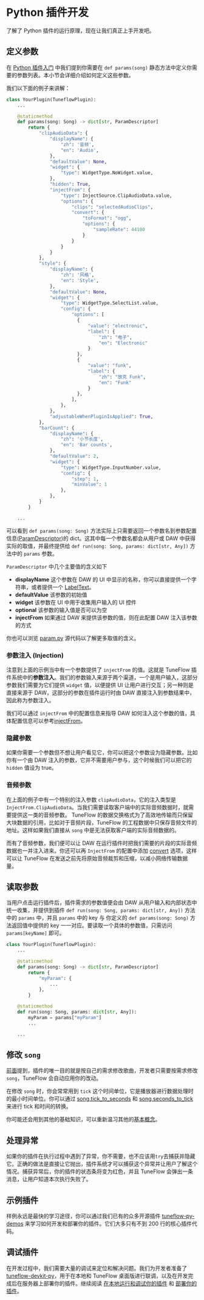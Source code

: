 # Python 插件开发

了解了 Python 插件的运行原理，现在让我们真正上手开发吧。

## 定义参数

在 [Python 插件入门](./getting-started-python.md) 中我们提到你需要在 `def params(song)` 静态方法中定义你需要的参数列表。本小节会详细介绍如何定义这些参数。

我们以下面的例子来讲解：

```python
class YourPlugin(TuneflowPlugin):
    ...

    @staticmethod
    def params(song: Song) -> dict[str, ParamDescriptor]
        return {
            "clipAudioData": {
                "displayName": {
                    "zh": '音频',
                    "en": 'Audio',
                },
                "defaultValue": None,
                "widget": {
                    "type": WidgetType.NoWidget.value,
                },
                "hidden": True,
                "injectFrom": {
                    "type": InjectSource.ClipAudioData.value,
                    "options": {
                        "clips": "selectedAudioClips",
                        "convert": {
                            "toFormat": "ogg",
                            "options": {
                                "sampleRate": 44100
                            }
                        }
                    }
                }
            },
            "style": {
                "displayName": {
                    "zh": '风格',
                    "en": 'Style',
                },
                "defaultValue": None,
                "widget": {
                    "type": WidgetType.SelectList.value,
                    "config": {
                        "options": [
                          {
                              "value": "electronic",
                              "label": {
                                  "zh": "电子",
                                  "en": "Electronic"
                              }
                          },
                          {
                              "value": "funk",
                              "label": {
                                  "zh": "放克 Funk",
                                  "en": "Funk"
                              }
                          },
                        ],
                    },
                },
                "adjustableWhenPluginIsApplied": True,
            },
            "barCount": {
                "displayName": {
                    "zh": '小节长度',
                    "en": 'Bar counts',
                },
                "defaultValue": 2,
                "widget": {
                    "type": WidgetType.InputNumber.value,
                    "config": {
                        "step": 1,
                        "minValue": 1
                    },
                },
            }
        }

    ...
```

可以看到 `def params(song: Song)` 方法实际上只需要返回一个参数名到参数配置信息([ParamDescriptor](https://github.com/tuneflow/tuneflow-py/blob/main/src/tuneflow_py/descriptors/param.py#L80))的 dict。这其中每一个参数名都会从用户或 DAW 中获得实际的取值，并最终提供给 `def run(song: Song, params: dict[str, Any])` 方法中的 `params` 参数。

`ParamDescriptor` 中几个主要值的含义如下

- **displayName** 这个参数在 DAW 的 UI 中显示的名称，你可以直接提供一个字符串，或者提供一个 [LabelText](https://github.com/tuneflow/tuneflow-py/blob/main/src/tuneflow_py/descriptors/text.py#L3)。
- **defaultValue** 该参数的初始值
- **widget** 该参数在 UI 中用于收集用户输入的 UI 控件
- **optional** 该参数的输入值是否可以为空
- **injectFrom** 如果通过 DAW 来提供该参数的值，则在此配置 DAW 注入该参数的方式

你也可以浏览 [param.py](https://github.com/tuneflow/tuneflow-py/blob/main/src/tuneflow_py/descriptors/param.py) 源代码以了解更多取值的含义。

### 参数注入 (Injection)

注意到上面的示例当中有一个参数提供了 `injectFrom` 的值。这就是 TuneFlow 插件系统中的**参数注入**。我们的参数输入来源于两个渠道，一个是用户输入，这部分参数我们需要为它们提供 `widget` 值，以便提供 UI 让用户进行交互；另一种则是直接来源于 DAW，这部分的参数在插件运行时由 DAW 直接注入到参数结果中，因此称为参数注入。

我们可以通过 `injectFrom` 中的配置信息来指导 DAW 如何注入这个参数的值，具体配置信息可以参考[injectFrom](https://github.com/tuneflow/tuneflow-py/blob/main/src/tuneflow_py/descriptors/param.py#L118)。

### 隐藏参数

如果你需要一个参数但不想让用户看见它，你可以把这个参数设为隐藏参数。比如你有一个由 DAW 注入的参数，它并不需要用户参与，这个时候我们可以把它的 `hidden` 值设为 true。

### 音频参数

在上面的例子中有一个特别的注入参数 `clipAudioData`，它的注入类型是 `InjectFrom.ClipAudioData`。当我们需要读取客户端中的实际音频数据时，就需要提供这一类的音频参数。 TuneFlow 的数据交换格式为了高效地传输而只保留大块数据的引用，比如对于音频片段，TuneFlow 的工程数据中只保存音频文件的地址。这样如果我们直接从 `song` 中是无法获取客户端的实际音频数据的。

而有了音频参数，我们便可以让 DAW 在运行插件时把我们需要的片段的实际音频数据也一并注入进来。你还可以再 `InjectFrom` 的配置中添加 [convert](https://github.com/tuneflow/tuneflow-py/blob/main/src/tuneflow_py/descriptors/param.py#L22) 选项，这样可以让 TuneFlow 在发送之前先将原始音频裁剪和压缩，以减小网络传输数据量。

## 读取参数

当用户点击运行插件后，插件需求的参数值便会由 DAW 从用户输入和内部状态中统一收集，并提供到插件 `def run(song: Song, params: dict[str, Any])` 方法中的 `params` 中，并且 `params` 中的 key 与 你定义的 `def params(song: Song)` 方法返回值中提供的 key 一一对应。要读取一个具体的参数值，只需访问 `params[keyName]` 即可。

```python
class YourPlugin(TuneflowPlugin):
    ...

    @staticmethod
    def params(song: Song) -> dict[str, ParamDescriptor]
        return {
            "myParam": {
                ...
            },
        }

    @staticmethod
    def run(song: Song, params: dict[str, Any]):
        myParam = params["myParam"]
        ...

    ...
```

## 修改 `song`

[前面](./getting-started-python.md)提到，插件的唯一目的就是按自己的需求修改歌曲，开发者只需要按需求修改 `song`，TuneFlow 会自动应用你的改动。

在修改 `song` 时，你会常常用到 `tick` 这个时间单位，它是播放器进行数据处理时的最小时间单位。你可以通过 [song.tick_to_seconds](https://github.com/tuneflow/tuneflow-py/blob/main/src/tuneflow_py/models/song.py#L422) 和 [song.seconds_to_tick](https://github.com/tuneflow/tuneflow-py/blob/main/src/tuneflow_py/models/song.py#L445) 来进行 tick 和时间的转换。

你可能还会用到其他的基础知识，可以重新温习其他的[基本概念](./concepts.md)。

## 处理异常

如果你的插件在执行过程中遇到了异常，你不需要，也不应该用`try`去捕获并隐藏它。正确的做法是直接让它抛出，插件系统才可以捕获这个异常并让用户了解这个情况。捕获异常后，你的插件的状态条将变为红色，并且 TuneFlow 会弹出一条消息，让用户知道本次执行失败了。

## 示例插件

样例永远是最快的学习途径，你可以通过我们已有的众多开源插件 [tuneflow-py-demos](https://github.com/tuneflow/tuneflow-py-demos) 来学习如何开发和部署你的插件。它们大多只有不到 200 行的核心插件代码。

## 调试插件

在开发过程中，我们需要大量的调试来定位和解决问题。我们为开发者准备了[tuneflow-devkit-py](https://github.com/tuneflow/tuneflow-devkit-py)，用于在本地和 TuneFlow 桌面版进行联调，以及在开发完成后在服务器上部署你的插件。继续阅读 [在本地运行和调试你的插件](./devkit-python.md) 和 [部署你的插件](./deploy-plugin-python.md)。
